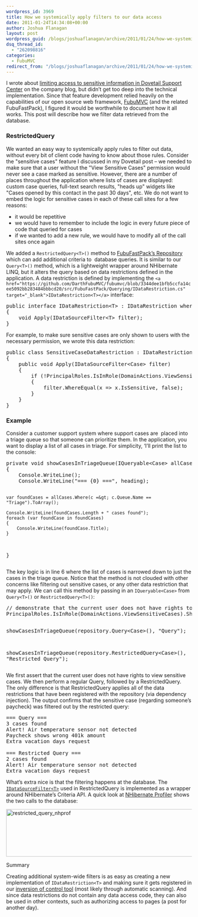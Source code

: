 ```yaml
---
wordpress_id: 3969
title: How we systemically apply filters to our data access
date: 2011-01-24T14:34:08+00:00
author: Joshua Flanagan
layout: post
wordpress_guid: /blogs/joshuaflanagan/archive/2011/01/24/how-we-systemically-apply-filters-to-our-data-access.aspx
dsq_thread_id:
  - "262098816"
categories:
  - FubuMVC
redirect_from: "/blogs/joshuaflanagan/archive/2011/01/24/how-we-systemically-apply-filters-to-our-data-access.aspx/"
---
```

I wrote about <a href="http://blogs.dovetailsoftware.com/blogs/jflanagan/archive/2011/01/24/limiting-access-to-sensitive-information-in-dovetail-support-center" target="_blank">limiting access to sensitive information in Dovetail Support Center</a> on the company blog, but didn&#8217;t get too deep into the technical implementation. Since that feature development relied heavily on the capabilities of our open source web framework, <a href="http://fubumvc.com/" target="_blank">FubuMVC</a> (and the related FubuFastPack), I figured it would be worthwhile to document how it all works. This post will describe how we filter data retrieved from the database.

### RestrictedQuery

We wanted an easy way to systemically apply rules to filter out data, without every bit of client code having to know about those rules. Consider the "sensitive cases" feature I discussed in my Dovetail post &#8211; we needed to make sure that a user without the "View Sensitive Cases" permission would never see a case marked as sensitive. However, there are a number of places throughout the application where lists of cases are displayed: custom case queries, full-text search results, "heads up" widgets like "Cases opened by this contact in the past 30 days", etc. We do not want to embed the logic for sensitive cases in each of these call sites for a few reasons: 

  * it would be repetitive 
  * we would have to remember to include the logic in every future piece of code that queried for cases 
  * if we wanted to add a new rule, we would have to modify all of the call sites once again 

We added a `RestrictedQuery<T>()` method to <a href="https://github.com/DarthFubuMVC/fubumvc/blob/d54e4c0462107e9df6a8ede12f63080249e3b644/src/FubuFastPack/Persistence/Repository.cs" target="_blank">FubuFastPack&#8217;s Repository</a> which can add additional criteria to&#160; database queries. It is similar to our `Query<T>()` method, which is a lightweight wrapper around NHibernate LINQ, but it alters the query based on data restrictions defined in the application. A data restriction is defined by implementing the `<a href="https://github.com/DarthFubuMVC/fubumvc/blob/3344dee1bfb5ccfa14cee5092bb283484bbbcd20/src/FubuFastPack/Querying/IDataRestriction.cs" target="_blank">IDataRestriction<T></a>` interface:

<div style="padding-bottom: 0px;margin: 0px;padding-left: 0px;padding-right: 0px;float: none;padding-top: 0px" class="wlWriterEditableSmartContent">
  <pre>public interface IDataRestriction&lt;T&gt; : IDataRestriction where T : DomainEntity
{
    void Apply(IDataSourceFilter&lt;T&gt; filter);
}</pre>
</div>

For example, to make sure sensitive cases are only shown to users with the necessary permission, we wrote this data restriction:

<div style="padding-bottom: 0px;margin: 0px;padding-left: 0px;padding-right: 0px;float: none;padding-top: 0px" class="wlWriterEditableSmartContent">
  <pre>public class SensitiveCaseDataRestriction : IDataRestriction&lt;Case&gt;
{
    public void Apply(IDataSourceFilter&lt;Case&gt; filter)
    {
        if (!PrincipalRoles.IsInRole(DomainActions.ViewSensitiveCases))
        {
            filter.WhereEqual(x =&gt; x.IsSensitive, false);
        }
    }
}</pre>
</div>

### Example

Consider a customer support system where support cases are&#160; placed into a triage queue so that someone can prioritize them. In the application, you want to display a list of all cases in triage. For simplicity, &#8216;I&#8217;ll print the list to the console:

<div style="padding-bottom: 0px;margin: 0px;padding-left: 0px;padding-right: 0px;float: none;padding-top: 0px" class="wlWriterEditableSmartContent">
  <pre>private void showCasesInTriageQueue(IQueryable&lt;Case&gt; allCases, string heading)
{
    Console.WriteLine();
    Console.WriteLine("=== {0} ===", heading);

    var foundCases = allCases.Where(c =&gt; c.Queue.Name == "Triage").ToArray();

    Console.WriteLine(foundCases.Length + " cases found");
    foreach (var foundCase in foundCases)
    {
        Console.WriteLine(foundCase.Title);
    }
}</pre>
</div>

The key logic is in line 6 where the list of cases is narrowed down to just the cases in the triage queue. Notice that the method is not clouded with other concerns like filtering out sensitive cases, or any other data restriction that may apply. We can call this method by passing in an `IQueryable<Case>` from `Query<T>()` or `RestrictedQuery<T>()`:

<div style="padding-bottom: 0px;margin: 0px;padding-left: 0px;padding-right: 0px;float: none;padding-top: 0px" class="wlWriterEditableSmartContent">
  <pre>// demonstrate that the current user does not have rights to view sensitive cases
PrincipalRoles.IsInRole(DomainActions.ViewSensitiveCases).ShouldBeFalse();

showCasesInTriageQueue(repository.Query&lt;Case&gt;(), "Query");

showCasesInTriageQueue(repository.RestrictedQuery&lt;Case&gt;(), "Restricted Query");</pre>
</div>

We first assert that the current user does not have rights to view sensitive cases. We then perform a regular Query, followed by a RestrictedQuery. The only difference is that RestrictedQuery applies all of the data restrictions that have been registered with the repository (via dependency injection). The output confirms that the sensitive case (regarding someone&#8217;s paycheck) was filtered out by the restricted query:

<pre>=== Query ===
3 cases found
Alert! Air temperature sensor not detected
Paycheck shows wrong 401k amount
Extra vacation days request

=== Restricted Query ===
2 cases found
Alert! Air temperature sensor not detected
Extra vacation days request</pre>

What&#8217;s extra nice is that the filtering happens at the database. The <a href="https://github.com/DarthFubuMVC/fubumvc/blob/3344dee1bfb5ccfa14cee5092bb283484bbbcd20/src/FubuFastPack/Querying/IDataSourceFilter.cs" target="_blank"><code>IDataSourceFilter&lt;T&gt;</code></a> used in RestrictedQuery is implemented as a wrapper around NHibernate&#8217;s Criteria API. A quick look at <a href="http://www.nhprof.com/" target="_blank">NHibernate Profiler</a> shows the two calls to the database:

[<img style="border-right-width: 0px;padding-left: 0px;padding-right: 0px;border-top-width: 0px;border-bottom-width: 0px;border-left-width: 0px;padding-top: 0px" border="0" alt="restricted_query_nhprof" src="https://lostechies.com/content/joshuaflanagan/uploads/2011/03/restricted_query_nhprof_thumb_3DED833A.png" width="644" height="129" />](https://lostechies.com/content/joshuaflanagan/uploads/2011/03/restricted_query_nhprof_1EAADC67.png)

Summary

Creating additional system-wide filters is as easy as creating a new implementation of `IDataRestriction<T>` and making sure it gets registered in our <a href="http://structuremap.net/structuremap/" target="_blank">inversion of control tool</a> (most likely through automatic scanning). And since data restrictions do not contain any data access code, they can also be used in other contexts, such as authorizing access to pages (a post for another day).